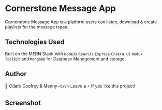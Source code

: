 # Cornerstone Message App

Cornerstone Message App is a platform users can listen, download & create playlists for the message tapes.

## Technologies Used

Built on the MERN Stack with `NodeJs` `ReactJs` `Express` `Chakra UI` `Redux Toolkit` and `MongoDB` for Database Management and storage.

## Author

👤 Odafe Godfrey & Manny  `<br/>`
Leave a ⭐️ If you like this project!

## Screenshot
